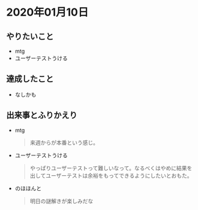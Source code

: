# 2020年01月10日

## やりたいこと

- mtg
- ユーザーテストうける

## 達成したこと

- なしかも

## 出来事とふりかえり

- mtg
  > 来週からが本番という感じ。
- ユーザーテストうける
  > やっぱりユーザーテストって難しいなって。なるべくはやめに結果を出してユーザーテストは余裕をもってできるようにしたいとおもた。
- のほほんと
  > 明日の謎解きが楽しみだな
